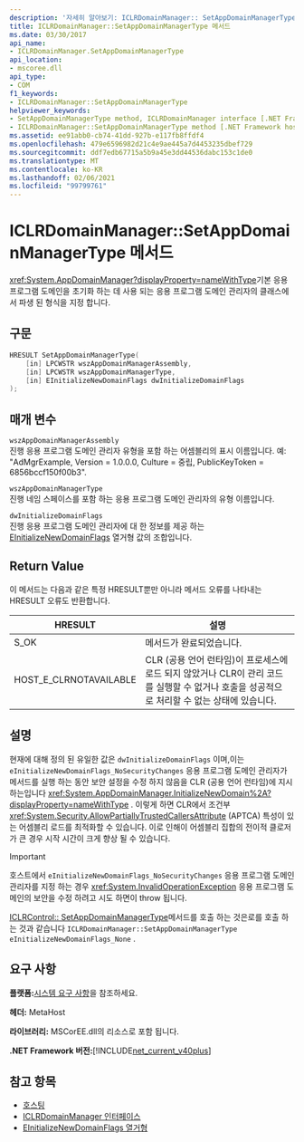 ```yaml
---
description: '자세히 알아보기: ICLRDomainManager:: SetAppDomainManagerType 메서드'
title: ICLRDomainManager::SetAppDomainManagerType 메서드
ms.date: 03/30/2017
api_name:
- ICLRDomainManager.SetAppDomainManagerType
api_location:
- mscoree.dll
api_type:
- COM
f1_keywords:
- ICLRDomainManager::SetAppDomainManagerType
helpviewer_keywords:
- SetAppDomainManagerType method, ICLRDomainManager interface [.NET Framework hosting]
- ICLRDomainManager::SetAppDomainManagerType method [.NET Framework hosting]
ms.assetid: ee91abb0-cb74-41dd-927b-e117fb8ffdf4
ms.openlocfilehash: 479e6596982d21c4e9ae445a7d4453235dbef729
ms.sourcegitcommit: ddf7edb67715a5b9a45e3dd44536dabc153c1de0
ms.translationtype: MT
ms.contentlocale: ko-KR
ms.lasthandoff: 02/06/2021
ms.locfileid: "99799761"
---
```

# <a name="iclrdomainmanagersetappdomainmanagertype-method"></a>ICLRDomainManager::SetAppDomainManagerType 메서드

<xref:System.AppDomainManager?displayProperty=nameWithType>기본 응용 프로그램 도메인을 초기화 하는 데 사용 되는 응용 프로그램 도메인 관리자의 클래스에서 파생 된 형식을 지정 합니다.  
  
## <a name="syntax"></a>구문  
  
```cpp  
HRESULT SetAppDomainManagerType(  
    [in] LPCWSTR wszAppDomainManagerAssembly,  
    [in] LPCWSTR wszAppDomainManagerType,  
    [in] EInitializeNewDomainFlags dwInitializeDomainFlags  
);  
```  
  
## <a name="parameters"></a>매개 변수  

 `wszAppDomainManagerAssembly`  
 진행 응용 프로그램 도메인 관리자 유형을 포함 하는 어셈블리의 표시 이름입니다. 예: "AdMgrExample, Version = 1.0.0.0, Culture = 중립, PublicKeyToken = 6856bccf150f00b3".  
  
 `wszAppDomainManagerType`  
 진행 네임 스페이스를 포함 하는 응용 프로그램 도메인 관리자의 유형 이름입니다.  
  
 `dwInitializeDomainFlags`  
 진행 응용 프로그램 도메인 관리자에 대 한 정보를 제공 하는 [EInitializeNewDomainFlags](einitializenewdomainflags-enumeration.md) 열거형 값의 조합입니다.  
  
## <a name="return-value"></a>Return Value  

 이 메서드는 다음과 같은 특정 HRESULT뿐만 아니라 메서드 오류를 나타내는 HRESULT 오류도 반환합니다.  
  
|HRESULT|설명|  
|-------------|-----------------|  
|S_OK|메서드가 완료되었습니다.|  
|HOST_E_CLRNOTAVAILABLE|CLR (공용 언어 런타임)이 프로세스에 로드 되지 않았거나 CLR이 관리 코드를 실행할 수 없거나 호출을 성공적으로 처리할 수 없는 상태에 있습니다.|  
  
## <a name="remarks"></a>설명  

 현재에 대해 정의 된 유일한 값은 `dwInitializeDomainFlags` 이며,이는 `eInitializeNewDomainFlags_NoSecurityChanges` 응용 프로그램 도메인 관리자가 메서드를 실행 하는 동안 보안 설정을 수정 하지 않음을 CLR (공용 언어 런타임)에 지시 하는입니다 <xref:System.AppDomainManager.InitializeNewDomain%2A?displayProperty=nameWithType> . 이렇게 하면 CLR에서 조건부 <xref:System.Security.AllowPartiallyTrustedCallersAttribute> (APTCA) 특성이 있는 어셈블리 로드를 최적화할 수 있습니다. 이로 인해이 어셈블리 집합의 전이적 클로저가 큰 경우 시작 시간이 크게 향상 될 수 있습니다.  
  
> [!IMPORTANT]
> 호스트에서 `eInitializeNewDomainFlags_NoSecurityChanges` 응용 프로그램 도메인 관리자를 지정 하는 경우 <xref:System.InvalidOperationException> 응용 프로그램 도메인의 보안을 수정 하려고 시도 하면이 throw 됩니다.  
  
 [ICLRControl:: SetAppDomainManagerType](iclrcontrol-setappdomainmanagertype-method.md)메서드를 호출 하는 것은로를 호출 하는 것과 같습니다 `ICLRDomainManager::SetAppDomainManagerType` `eInitializeNewDomainFlags_None` .  
  
## <a name="requirements"></a>요구 사항  

 **플랫폼:**[시스템 요구 사항](../../get-started/system-requirements.md)을 참조하세요.  
  
 **헤더:** MetaHost  
  
 **라이브러리:** MSCorEE.dll의 리소스로 포함 됩니다.  
  
 **.NET Framework 버전:**[!INCLUDE[net_current_v40plus](../../../../includes/net-current-v40plus-md.md)]  
  
## <a name="see-also"></a>참고 항목

- [호스팅](index.md)
- [ICLRDomainManager 인터페이스](iclrdomainmanager-interface.md)
- [EInitializeNewDomainFlags 열거형](einitializenewdomainflags-enumeration.md)
